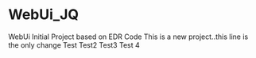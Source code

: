 # WebUi_JQ
WebUi Initial Project based on EDR Code
This is a new project..this line is the only change
Test
Test2
Test3
Test 4
